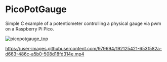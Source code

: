 # PicoPotGauge

Simple C example of a potentiometer controlling a physical gauge via pwm on a Raspberry Pi Pico.

![picopotgauge_top](https://user-images.githubusercontent.com/979694/192125931-202c9cb6-a9f4-4273-b130-19cc27ff1fd8.jpg)



https://user-images.githubusercontent.com/979694/192125421-653f582a-d663-486c-a5b0-508d18fd314e.mp4

